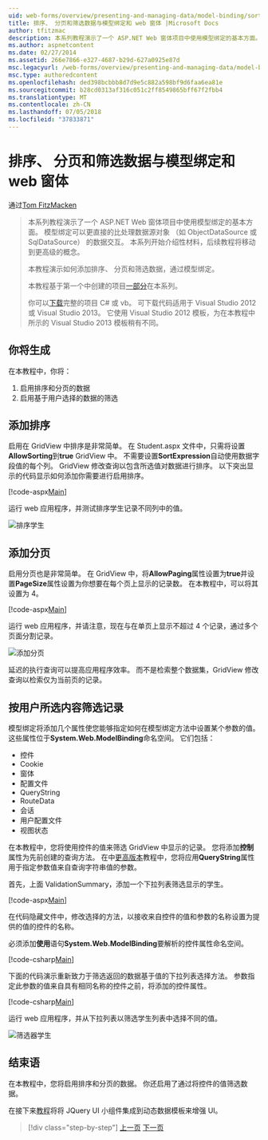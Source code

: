 ```yaml
---
uid: web-forms/overview/presenting-and-managing-data/model-binding/sorting-paging-and-filtering-data
title: 排序、 分页和筛选数据与模型绑定和 web 窗体 |Microsoft Docs
author: tfitzmac
description: 本系列教程演示了一个 ASP.NET Web 窗体项目中使用模型绑定的基本方面。 模型绑定使数据交互...更多直接-
ms.author: aspnetcontent
ms.date: 02/27/2014
ms.assetid: 266e7866-e327-4687-b29d-627a0925e87d
msc.legacyurl: /web-forms/overview/presenting-and-managing-data/model-binding/sorting-paging-and-filtering-data
msc.type: authoredcontent
ms.openlocfilehash: ded398bcbbb8d7d9e5c882a598bf9d6faa6ea81e
ms.sourcegitcommit: b28cd0313af316c051c2ff8549865bff67f2fbb4
ms.translationtype: MT
ms.contentlocale: zh-CN
ms.lasthandoff: 07/05/2018
ms.locfileid: "37833871"
---
```

<a name="sorting-paging-and-filtering-data-with-model-binding-and-web-forms"></a>排序、 分页和筛选数据与模型绑定和 web 窗体
====================
通过[Tom FitzMacken](https://github.com/tfitzmac)

> 本系列教程演示了一个 ASP.NET Web 窗体项目中使用模型绑定的基本方面。 模型绑定可以更直接的比处理数据源对象 （如 ObjectDataSource 或 SqlDataSource） 的数据交互。 本系列开始介绍性材料，后续教程将移动到更高级的概念。
> 
> 本教程演示如何添加排序、 分页和筛选数据，通过模型绑定。
> 
> 本教程基于第一个中创建的项目[一部分](retrieving-data.md)在本系列。
> 
> 你可以[下载](https://go.microsoft.com/fwlink/?LinkId=286116)完整的项目 C# 或 vb。 可下载代码适用于 Visual Studio 2012 或 Visual Studio 2013。 它使用 Visual Studio 2012 模板，为在本教程中所示的 Visual Studio 2013 模板稍有不同。


## <a name="what-youll-build"></a>你将生成

在本教程中，你将：

1. 启用排序和分页的数据
2. 启用基于用户选择的数据的筛选

## <a name="add-sorting"></a>添加排序

启用在 GridView 中排序是非常简单。 在 Student.aspx 文件中，只需将设置**AllowSorting**到**true** GridView 中。 不需要设置**SortExpression**自动使用数据字段值的每个列。 GridView 修改查询以包含所选值对数据进行排序。 以下突出显示的代码显示如何添加你需要进行启用排序。

[!code-aspx[Main](sorting-paging-and-filtering-data/samples/sample1.aspx?highlight=5)]

运行 web 应用程序，并测试排序学生记录不同列中的值。

![排序学生](sorting-paging-and-filtering-data/_static/image2.png)

## <a name="add-paging"></a>添加分页

启用分页也是非常简单。 在 GridView 中，将**AllowPaging**属性设置为**true**并设置**PageSize**属性设置为你想要在每个页上显示的记录数。 在本教程中，可以将其设置为 4。

[!code-aspx[Main](sorting-paging-and-filtering-data/samples/sample2.aspx?highlight=5)]

运行 web 应用程序，并请注意，现在与在单页上显示不超过 4 个记录，通过多个页面分割记录。

![添加分页](sorting-paging-and-filtering-data/_static/image4.png)

延迟的执行查询可以提高应用程序效率。 而不是检索整个数据集，GridView 修改查询以检索仅为当前页的记录。

## <a name="filter-records-by-user-selection"></a>按用户所选内容筛选记录

模型绑定将添加几个属性使您能够指定如何在模型绑定方法中设置某个参数的值。 这些属性位于**System.Web.ModelBinding**命名空间。 它们包括：

- 控件
- Cookie
- 窗体
- 配置文件
- QueryString
- RouteData
- 会话
- 用户配置文件
- 视图状态

在本教程中，您将使用控件的值来筛选 GridView 中显示的记录。 您将添加**控制**属性为先前创建的查询方法。 在中[更高版本](using-query-string-values-to-retrieve-data.md)教程中，您将应用**QueryString**属性用于指定参数值来自查询字符串值的参数。

首先，上面 ValidationSummary，添加一个下拉列表筛选显示的学生。

[!code-aspx[Main](sorting-paging-and-filtering-data/samples/sample3.aspx?highlight=3-11)]

在代码隐藏文件中，修改选择的方法，以接收来自控件的值和参数的名称设置为提供的值的控件的名称。

必须添加**使用**语句**System.Web.ModelBinding**要解析的控件属性命名空间。

[!code-csharp[Main](sorting-paging-and-filtering-data/samples/sample4.cs)]

下面的代码演示重新致力于筛选返回的数据基于值的下拉列表选择方法。 参数指定此参数的值来自具有相同名称的控件之前，将添加的控件属性。

[!code-csharp[Main](sorting-paging-and-filtering-data/samples/sample5.cs)]

运行 web 应用程序，并从下拉列表以筛选学生列表中选择不同的值。

![筛选器学生](sorting-paging-and-filtering-data/_static/image6.png)

## <a name="conclusion"></a>结束语

在本教程中，您将启用排序和分页的数据。 你还启用了通过将控件的值筛选数据。

在接下来[教程](integrating-jquery-ui.md)将将 JQuery UI 小组件集成到动态数据模板来增强 UI。

> [!div class="step-by-step"]
> [上一页](updating-deleting-and-creating-data.md)
> [下一页](integrating-jquery-ui.md)
